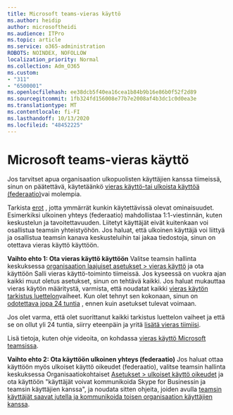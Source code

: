```yaml
---
title: Microsoft teams-vieras käyttö
ms.author: heidip
author: microsoftheidi
ms.audience: ITPro
ms.topic: article
ms.service: o365-administration
ROBOTS: NOINDEX, NOFOLLOW
localization_priority: Normal
ms.collection: Adm_O365
ms.custom:
- "311"
- "6500001"
ms.openlocfilehash: ee38dcb5f40ea16cea1b84b9b16e86b0f52f2d89
ms.sourcegitcommit: 1fb324fd156008e77b7e2008af4b3dc1c0d0ea3e
ms.translationtype: MT
ms.contentlocale: fi-FI
ms.lasthandoff: 10/13/2020
ms.locfileid: "48452225"
---
```

# <a name="microsoft-teams---guest-access"></a>Microsoft teams-vieras käyttö

Jos tarvitset apua organisaation ulkopuolisten käyttäjien kanssa tiimeissä, sinun on päätettävä, käytetäänkö [vieras käyttö-tai ulkoista käyttöä (federaatio)](https://docs.microsoft.com/microsoftteams/manage-external-access#external-access-vs-guest-access)vai molempia.

Tarkista [erot](https://docs.microsoft.com/microsoftteams/manage-external-access#external-access-vs-guest-access) , jotta ymmärrät kunkin käytettävissä olevat ominaisuudet.  Esimerkiksi ulkoinen yhteys (federaatio) mahdollistaa 1:1-viestinnän, kuten keskustelun ja tavoitettavuuden.  Liitetyt käyttäjät eivät kuitenkaan voi osallistua teamsin yhteistyöhön.  Jos haluat, että ulkoinen käyttäjä voi liittyä ja osallistua teamsin kanava keskusteluihin tai jakaa tiedostoja, sinun on otettava vieras käyttö käyttöön.

**Vaihto ehto 1: Ota vieras käyttö käyttöön** Valitse teamsin hallinta keskuksessa [organisaation laajuiset asetukset > vieras käyttö](https://admin.teams.microsoft.com/company-wide-settings/guest-configuration) ja ota käyttöön Salli vieras käyttö-toiminto tiimeissä.  Jos kyseessä on vuokra ajan kaikki muut oletus asetukset, sinun on tehtävä kaikki.  Jos haluat mukauttaa vieras käytön määritystä, varmista, että noudatat kaikki [vieras käytön tarkistus luettelon](https://docs.microsoft.com/microsoftteams/guest-access-checklist)vaiheet. Kun olet tehnyt sen kokonaan, sinun on [odotettava jopa 24 tuntia](https://docs.microsoft.com/microsoftteams/manage-guests#guest-access-latencies) , ennen kuin asetukset tulevat voimaan.

Jos olet varma, että olet suorittanut kaikki tarkistus luettelon vaiheet ja että se on ollut yli 24 tuntia, siirry eteenpäin ja yritä [lisätä vieras tiimiisi](https://support.office.com/article/add-guests-to-a-team-in-teams-fccb4fa6-f864-4508-bdde-256e7384a14f#ID0EAABAAA=Desktop).

Lisä tietoja, kuten ohje videoita, on kohdassa [vieras käyttö Microsoft teamsissa](https://docs.microsoft.com/microsoftteams/guest-access).

**Vaihto ehto 2: Ota käyttöön ulkoinen yhteys (federaatio)** Jos haluat ottaa käyttöön myös ulkoiset käyttö oikeudet (federaatio), valitse teamsin hallinta keskuksessa Organisaatiokohtaiset [Asetukset > ulkoiset käyttö oikeudet](https://admin.teams.microsoft.com/company-wide-settings/external-communications) ja ota käyttöön "käyttäjät voivat kommunikoida Skype for Businessin ja teamsin käyttäjien kanssa", ja noudata sitten ohjeita, joiden avulla [teamsin käyttäjät saavat jutella ja kommunikoida toisen organisaation käyttäjien kanssa](https://docs.microsoft.com/microsoftteams/manage-external-access#let-your-teams-users-chat-and-communicate-with-users-in-another-organization).
